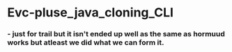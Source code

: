 # Evc-pluse_java_cloning_CLI
### - just for trail but it isn't ended up well as the same as hormuud works but atleast we did what we can form it.
